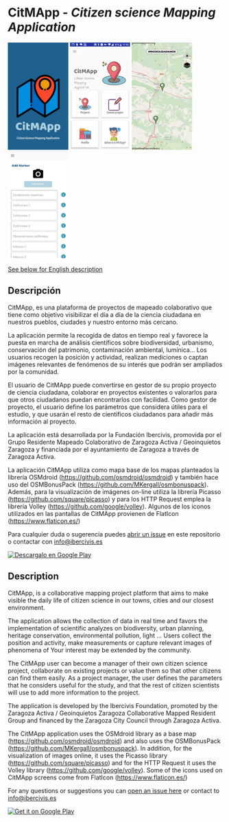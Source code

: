 # CitMApp - *Citizen science Mapping Application*
<img alt='Logo CitMApp' src='images/logo_citmapp.jpg' height=250px/> <img alt='Pantalla de inicio' src='images/pant_inicio.png' height=250px/> <img alt='Pantalla de mapa' src='images/pant_map1.png' height=250px/> <img alt='Pantalla de formulario' src='images/pant_form1.png' height=250px/>

[See below for English description](#description)

## Descripción

CitMApp, es una plataforma de proyectos de mapeado colaborativo que tiene como objetivo visibilizar el día a día de la ciencia ciudadana en nuestros pueblos, ciudades y nuestro entorno más cercano.

La aplicación permite la recogida de datos en tiempo real y favorece la puesta en marcha de análisis científicos sobre biodiversidad, urbanismo, conservación del patrimonio, contaminación ambiental, lumínica…
Los usuarios recogen la posición y actividad, realizan mediciones o captan imágenes relevantes de fenómenos de su interés que podrán ser ampliados por la comunidad.

El usuario de CitMApp puede convertirse en gestor de su propio proyecto de ciencia ciudadana, colaborar en proyectos existentes o valorarlos para que otros ciudadanos puedan encontrarlos con facilidad.
Como gestor de proyecto, el usuario define los parámetros que considera útiles para el estudio, y que usarán el resto de científicos ciudadanos para añadir más información al proyecto.

La aplicación está desarrollada por la Fundación Ibercivis, promovida por el Grupo Residente Mapeado Colaborativo de Zaragoza Activa / Geoinquietos Zaragoza y financiada por el ayuntamiento de Zaragoza a través de Zaragoza Activa.

La aplicación CitMApp utiliza como mapa base de los mapas planteados la librería OSMdroid (https://github.com/osmdroid/osmdroid) y también hace uso del OSMBonusPack (https://github.com/MKergall/osmbonuspack). Además, para la visualización de imágenes on-line utiliza la librería Picasso (https://github.com/square/picasso) y para los HTTP Request emplea la librería Volley (https://github.com/google/volley).
Algunos de los iconos utilizados en las pantallas de CitMApp provienen de FlatIcon (https://www.flaticon.es/)

Para cualquier duda o sugerencia puedes [abrir un issue](https://github.com/Ibercivis/CitMApp/issues) en este repositorio o contactar con info@ibercivis.es

[<img alt='Descargalo en Google Play' src='https://play.google.com/intl/en_us/badges/images/generic/en_badge_web_generic.png' height=60px/>](https://play.google.com/store/apps/details?id=com.ibercivis.mapp)

## Description

CitMApp, is a collaborative mapping project platform that aims to make visible the daily life of citizen science in our towns, cities and our closest environment.

The application allows the collection of data in real time and favors the implementation of scientific analyzes on biodiversity, urban planning, heritage conservation, environmental pollution, light ... Users collect the position and activity, make measurements or capture relevant images of phenomena of Your interest may be extended by the community.

The CitMApp user can become a manager of their own citizen science project, collaborate on existing projects or value them so that other citizens can find them easily. As a project manager, the user defines the parameters that he considers useful for the study, and that the rest of citizen scientists will use to add more information to the project.

The application is developed by the Ibercivis Foundation, promoted by the Zaragoza Activa / Geoinquietos Zaragoza Collaborative Mapped Resident Group and financed by the Zaragoza City Council through Zaragoza Activa.

The CitMApp application uses the OSMdroid library as a base map (https://github.com/osmdroid/osmdroid) and also uses the OSMBonusPack (https://github.com/MKergall/osmbonuspack). In addition, for the visualization of images online, it uses the Picasso library (https://github.com/square/picasso) and for the HTTP Request it uses the Volley library (https://github.com/google/volley). Some of the icons used on CitMApp screens come from FlatIcon (https://www.flaticon.es/)

For any questions or suggestions you can [open an issue here](https://github.com/Ibercivis/CitMApp/issues) or contact to info@ibercivis.es

[<img alt='Get it on Google Play' src='https://play.google.com/intl/en_us/badges/images/generic/en_badge_web_generic.png' height=60px/>](https://play.google.com/store/apps/details?id=com.ibercivis.mapp)

